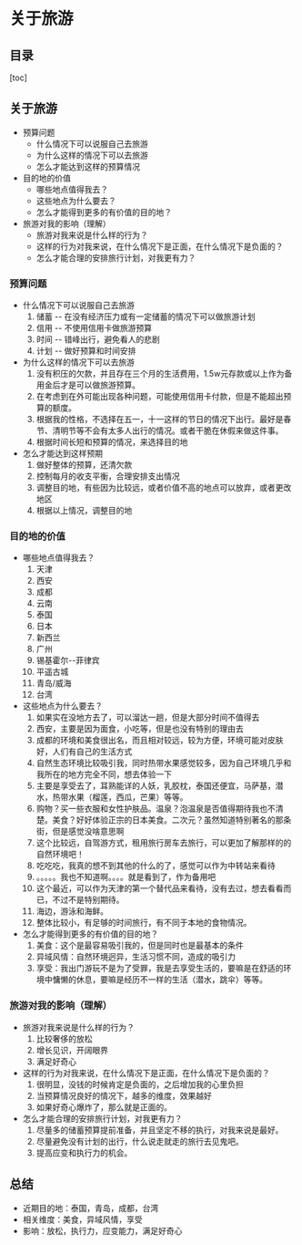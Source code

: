 
# 关于旅游

## 目录

[toc]

## 关于旅游

- 预算问题
    - 什么情况下可以说服自己去旅游
    - 为什么这样的情况下可以去旅游
    - 怎么才能达到这样的预算情况
- 目的地的价值
    - 哪些地点值得我去？
    - 这些地点为什么要去？
    - 怎么才能得到更多的有价值的目的地？
- 旅游对我的影响（理解）
    - 旅游对我来说是什么样的行为？
    - 这样的行为对我来说，在什么情况下是正面，在什么情况下是负面的？
    - 怎么才能合理的安排旅行计划，对我更有力？

### 预算问题

- 什么情况下可以说服自己去旅游
    1. 储蓄 -- 在没有经济压力或有一定储蓄的情况下可以做旅游计划
    2. 信用 -- 不使用信用卡做旅游预算
    3. 时间 -- 错峰出行，避免看人的悲剧
    4. 计划 -- 做好预算和时间安排
- 为什么这样的情况下可以去旅游
    1. 没有积压的欠款，并且存在三个月的生活费用，1.5w元存款或以上作为备用金后才是可以做旅游预算。
    2. 在考虑到在外可能出现各种问题，可能使用信用卡付款，但是不能超出预算的额度。
    3. 根据我的性格，不选择在五一，十一这样的节日的情况下出行。最好是春节、清明节等不会有太多人出行的情况。或者干脆在休假来做这件事。
    4. 根据时间长短和预算的情况，来选择目的地
- 怎么才能达到这样预期
    1. 做好整体的预算，还清欠款
    2. 控制每月的收支平衡，合理安排支出情况
    3. 调整目的地，有些因为比较远，或者价值不高的地点可以放弃，或者更改地区
    4. 根据以上情况，调整目的地

### 目的地的价值

- 哪些地点值得我去？
    1. 天津
    2. 西安
    3. 成都
    4. 云南
    5. 泰国
    6. 日本
    7. 新西兰
    8. 广州
    9. 锡基霍尔--菲律宾
    10. 平遥古城
    11. 青岛/威海
    12. 台湾
- 这些地点为什么要去？
    1. 如果实在没地方去了，可以溜达一趟，但是大部分时间不值得去
    2. 西安，主要是因为面食，小吃等，但是也没有特别的理由去
    3. 成都的环境和美食很出名，而且相对较远，较为方便，环境可能对皮肤好，人们有自己的生活方式
    4. 自然生态环境比较吸引我，同时热带水果感觉较多，因为自己环境几乎和我所在的地方完全不同，想去体验一下
    5. 主要是享受去了，耳熟能详的人妖，乳胶枕，泰国还便宜，马萨基，潜水，热带水果（榴莲，西瓜，芒果）等等。
    6. 购物？买一些衣服和女性护肤品。温泉？泡温泉是否值得期待我也不清楚。美食？好好体验正宗的日本美食。二次元？虽然知道特别著名的那条街，但是感觉没啥意思啊
    7. 这个比较远，自驾游方式，租用旅行房车去旅行，可以更加了解那样的的自然环境吧！
    8. 吃吃吃，我真的想不到其他的什么的了，感觉可以作为中转站来看待
    9. 。。。。。我也不知道啊。。。。就是看到了，作为备用吧
    10. 这个最近，可以作为天津的第一个替代品来看待，没有去过，想去看看而已，不过不是特别期待。
    11. 海边，游泳和海鲜。
    12. 整体比较小，有足够的时间旅行，有不同于本地的食物情况。
- 怎么才能得到更多的有价值的目的地？
    1. 美食：这个是最容易吸引我的，但是同时也是最基本的条件
    2. 异域风情：自然环境迥异，生活习惯不同，造成的吸引力
    3. 享受：我出门游玩不是为了受罪，我是去享受生活的，要嘛是在舒适的环境中慵懒的休息，要嘛是经历不一样的生活（潜水，跳伞）等等。


### 旅游对我的影响（理解）

- 旅游对我来说是什么样的行为？
    1. 比较奢侈的放松
    2. 增长见识，开阔眼界
    3. 满足好奇心
- 这样的行为对我来说，在什么情况下是正面，在什么情况下是负面的？
    1. 很明显，没钱的时候肯定是负面的，之后增加我的心里负担
    2. 当预算情况良好的情况下，越多的维度，效果越好
    3. 如果好奇心爆炸了，那么就是正面的。 
- 怎么才能合理的安排旅行计划，对我更有力？
    1. 尽量多的储蓄预算提前准备，并且坚定不移的执行，对我来说是最好。
    2. 尽量避免没有计划的出行，什么说走就走的旅行去见鬼吧。
    3. 提高应变和执行力的机会。

## 总结

- 近期目的地：泰国，青岛，成都，台湾
- 相关维度：美食，异域风情，享受
- 影响：放松，执行力，应变能力，满足好奇心